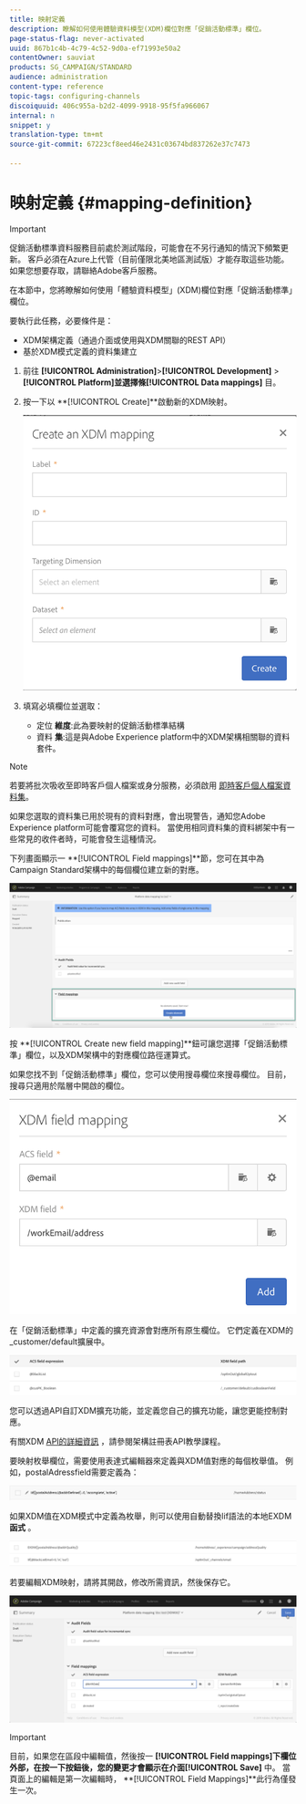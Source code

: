 ```yaml
---
title: 映射定義
description: 瞭解如何使用體驗資料模型(XDM)欄位對應「促銷活動標準」欄位。
page-status-flag: never-activated
uuid: 867b1c4b-4c79-4c52-9d0a-ef71993e50a2
contentOwner: sauviat
products: SG_CAMPAIGN/STANDARD
audience: administration
content-type: reference
topic-tags: configuring-channels
discoiquuid: 406c955a-b2d2-4099-9918-95f5fa966067
internal: n
snippet: y
translation-type: tm+mt
source-git-commit: 67223cf8eed46e2431c03674bd837262e37c7473

---
```



# 映射定義 {#mapping-definition}

>[!IMPORTANT]
>
>促銷活動標準資料服務目前處於測試階段，可能會在不另行通知的情況下頻繁更新。 客戶必須在Azure上代管（目前僅限北美地區測試版）才能存取這些功能。 如果您想要存取，請聯絡Adobe客戶服務。

在本節中，您將瞭解如何使用「體驗資料模型」(XDM)欄位對應「促銷活動標準」欄位。

要執行此任務，必要條件是：

* XDM架構定義（通過介面或使用與XDM關聯的REST API）
* 基於XDM模式定義的資料集建立

1. 前往 **[!UICONTROL Administration]**>**[!UICONTROL Development]** > **[!UICONTROL Platform]**並選擇條**[!UICONTROL Data mappings]** 目。

1. 按一下以 **[!UICONTROL Create]**啟動新的XDM映射。

   ![](assets/aep_createmapping.png)

1. 填寫必填欄位並選取：

   * 定位 **維度**:此為要映射的促銷活動標準結構
   * 資料 **集**:這是與Adobe Experience platform中的XDM架構相關聯的資料套件。

>[!NOTE]
>
>若要將批次吸收至即時客戶個人檔案或身分服務，必須啟用 [即時客戶個人檔案資料集](https://www.adobe.io/apis/experienceplatform/home/tutorials/alltutorials.html#!api-specification/markdown/narrative/tutorials/data_ingestion_tutorial/data_ingestion_tutorial.md)。
>
>如果您選取的資料集已用於現有的資料對應，會出現警告，通知您Adobe Experience platform可能會覆寫您的資料。 當使用相同資料集的資料綁架中有一些常見的收件者時，可能會發生這種情況。

下列畫面顯示一 **[!UICONTROL Field mappings]**節，您可在其中為Campaign Standard架構中的每個欄位建立新的對應。

![](assets/aep_fieldmappings.png)

按 **[!UICONTROL Create new field mapping]**鈕可讓您選擇「促銷活動標準」欄位，以及XDM架構中的對應欄位路徑運算式。

如果您找不到「促銷活動標準」欄位，您可以使用搜尋欄位來搜尋欄位。 目前，搜尋只適用於階層中開啟的欄位。

![](assets/aep_mapfield.png)

在「促銷活動標準」中定義的擴充資源會對應所有原生欄位。 它們定義在XDM的_customer/default擴展中。

![](assets/aep_fieldscusmapping.png)

您可以透過API自訂XDM擴充功能，並定義您自己的擴充功能，讓您更能控制對應。

有關XDM [API的詳細資訊](https://www.adobe.io/apis/experienceplatform/home/xdm/xdmservices.html#!api-specification/markdown/narrative/tutorials/schema_registry_api_tutorial/schema_registry_api_tutorial.md) ，請參閱架構註冊表API教學課程。

要映射枚舉欄位，需要使用表達式編輯器來定義與XDM值對應的每個枚舉值。 例如，postalAdressfield需要定義為：

![](assets/aep_enummapping.png)

如果XDM值在XDM模式中定義為枚舉，則可以使用自動替換lif語法的本地EXDM **函式** 。

![](assets/aep_enummappingexdm.png)

若要編輯XDM映射，請將其開啟，修改所需資訊，然後保存它。

![](assets/aep_editmapping.png)

>[!IMPORTANT]
>
>目前，如果您在區段中編輯值，然後按一 **[!UICONTROL Field mappings]**下欄位外部，在按一下按鈕後，您的變更才會顯示在介面**[!UICONTROL Save]** 中。 當頁面上的編輯是第一次編輯時， **[!UICONTROL Field Mappings]**此行為僅發生一次。

